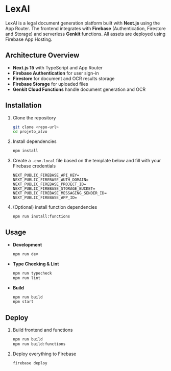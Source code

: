 # LexAI

LexAI is a legal document generation platform built with **Next.js** using the App Router. The frontend integrates with **Firebase** (Authentication, Firestore and Storage) and serverless **Genkit** functions. All assets are deployed using Firebase App Hosting.

## Architecture Overview
- **Next.js 15** with TypeScript and App Router
- **Firebase Authentication** for user sign-in
- **Firestore** for document and OCR results storage
- **Firebase Storage** for uploaded files
- **Genkit Cloud Functions** handle document generation and OCR

## Installation
1. Clone the repository
   ```bash
   git clone <repo-url>
   cd projeto_alvo
   ```
2. Install dependencies
   ```bash
   npm install
   ```
3. Create a `.env.local` file based on the template below and fill with your Firebase credentials
   ```env
   NEXT_PUBLIC_FIREBASE_API_KEY=
   NEXT_PUBLIC_FIREBASE_AUTH_DOMAIN=
   NEXT_PUBLIC_FIREBASE_PROJECT_ID=
   NEXT_PUBLIC_FIREBASE_STORAGE_BUCKET=
   NEXT_PUBLIC_FIREBASE_MESSAGING_SENDER_ID=
   NEXT_PUBLIC_FIREBASE_APP_ID=
   ```
4. (Optional) install function dependencies
   ```bash
   npm run install:functions
   ```

## Usage
- **Development**
  ```bash
  npm run dev
  ```
- **Type Checking & Lint**
  ```bash
  npm run typecheck
  npm run lint
  ```
- **Build**
  ```bash
  npm run build
  npm start
  ```

## Deploy
1. Build frontend and functions
   ```bash
   npm run build
   npm run build:functions
   ```
2. Deploy everything to Firebase
   ```bash
   firebase deploy
   ```

